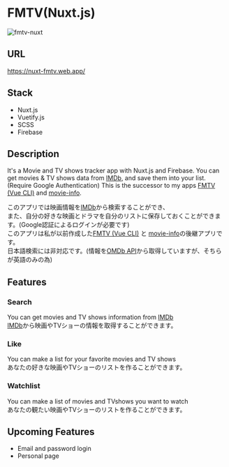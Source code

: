 # FMTV(Nuxt.js)
![fmtv-nuxt](https://user-images.githubusercontent.com/37486662/89347967-b3778c80-d6e6-11ea-9fe2-d5ab9c86c472.jpg)

## URL

https://nuxt-fmtv.web.app/

## Stack

- Nuxt.js
- Vuetify.js
- SCSS
- Firebase

## Description

It's a Movie and TV shows tracker app with Nuxt.js and Firebase.
You can get movies & TV shows data from [IMDb](https://www.imdb.com/), and save them into your list.(Require Google Authentication)
This is the successor to my apps [FMTV (Vue CLI)](https://github.com/knishida11/fmtv) and [movie-info](https://github.com/knishida11/movie-info).

このアプリでは映画情報を[IMDb](https://www.imdb.com/)から検索することができ、<br>
また、自分の好きな映画とドラマを自分のリストに保存しておくことができます。(Google認証によるログインが必要です)<br>
このアプリは私が以前作成した[FMTV (Vue CLI)](https://github.com/knishida11/fmtv) と [movie-info](https://github.com/knishida11/movie-info)の後継アプリです。<br>
日本語検索には非対応です。(情報を[OMDb API](https://www.imdb.com/)から取得していますが、そちらが英語のみの為)

## Features

### Search
You can get movies and TV shows information from [IMDb](https://www.imdb.com/)<br>
[IMDb](https://www.imdb.com/)から映画やTVショーの情報を取得することができます。

### Like
You can make a list for your favorite movies and TV shows<br>
あなたの好きな映画やTVショーのリストを作ることができます。

### Watchlist
You can make a list of movies and TVshows you want to watch<br>
あなたの観たい映画やTVショーのリストを作ることができます。

## Upcoming Features

- Email and password login
- Personal page
